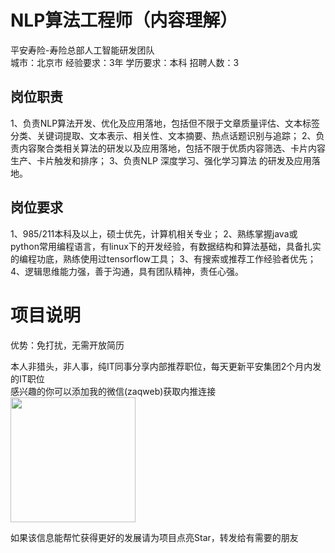 # NLP算法工程师（内容理解）
平安寿险-寿险总部人工智能研发团队  
城市：北京市 经验要求：3年 学历要求：本科  招聘人数：3

## 岗位职责
1、负责NLP算法开发、优化及应用落地，包括但不限于文章质量评估、文本标签分类、关键词提取、文本表示、相关性、文本摘要、热点话题识别与追踪；
   2、负责内容聚合类相关算法的研发以及应用落地，包括不限于优质内容筛选、卡片内容生产、卡片触发和排序；
   3、负责NLP 深度学习、强化学习算法 的研发及应用落地。

## 岗位要求
1、985/211本科及以上，硕士优先，计算机相关专业；
   2、熟练掌握java或python常用编程语言，有linux下的开发经验，有数据结构和算法基础，具备扎实的编程功底，熟练使用过tensorflow工具；
   3、有搜索或推荐工作经验者优先；
   4、逻辑思维能力强，善于沟通，具有团队精神，责任心强。

# 项目说明

优势：免打扰，无需开放简历

本人非猎头，非人事，纯IT同事分享内部推荐职位，每天更新平安集团2个月内发的IT职位  
感兴趣的你可以添加我的微信(zaqweb)获取内推连接  
<img src="https://github.com/zaqweb/PA-IT-JOBS/blob/master/WechatICode.jpeg"  height="200" width="200">

如果该信息能帮忙获得更好的发展请为项目点亮Star，转发给有需要的朋友





